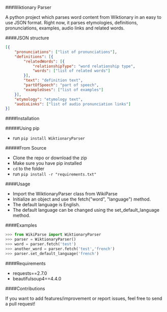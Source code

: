 ###Wiktionary Parser

A python project which parses word content from Wiktionary in an easy to use JSON format.
Right now, it parses etymologies, definitions, pronunciations, examples, audio links and related words.


####JSON structure

```json
[{
    "pronunciations": ["list of pronunciations"],
    "definitions": [{
        "relatedWords": [{
            "relationshipType": "word relationship type",
            "words": ["list of related words"]
        }],
        "text": "definition text",
        "partOfSpeech": "part of speech",
        "exampleUses": ["list of examples"]
    }],
    "etymology": "etymology text",
    "audioLinks": ["list of audio pronunciation links"]
}]
```

####Installation

#####Using pip 
* run `pip install WiktionaryParser`

#####From Source
* Clone the repo or download the zip
* Make sure you have pip installed
* `cd` to the folder
* run `pip install -r "requirements.txt"`

####Usage

 - Import the WiktionaryParser class from WikiParse
 - Initialize an object and use the fetch("word", "language") method.
 - The default language is English.
 - The default language can be changed using the set_default_language method.

####Examples

```python
>>> from WikiParse import WiktionaryParser
>>> parser = WiktionaryParser()
>>> word = parser.fetch('test')
>>> another_word = parser.fetch('test','french')
>>> parser.set_default_language('french')
```

####Requirements

 - requests==2.7.0
 - beautifulsoup4==4.4.0

####Contributions

If you want to add features/improvement or report issues, feel free to send a pull request!
